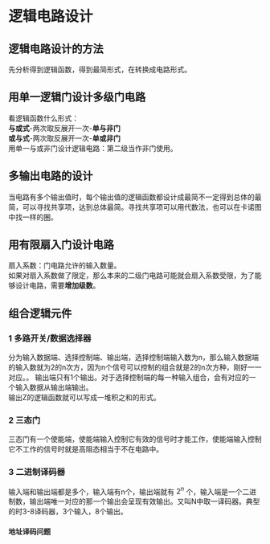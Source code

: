  # 逻辑电路设计
 ## 逻辑电路设计的方法
 先分析得到逻辑函数，得到最简形式，在转换成电路形式。
 ## 用单一逻辑门设计多级门电路
 看逻辑函数什么形式：  
 **与或式**-两次取反展开一次-**单与非门**  
 **或与式**-两次取反展开一次-**单或非门**  
 用单一与或非门设计逻辑电路：第二级当作非门使用。
 ## 多输出电路的设计
 当电路有多个输出值时，每个输出值的逻辑函数都设计成最简不一定得到总体的最简，可以寻找共享项，达到总体最简。寻找共享项可以用代数法，也可以在卡诺图中找一样的圈。
 ## 用有限扇入门设计电路
 扇入系数：门电路允许的输入数量。  
 如果对扇入系数做了限定，那么本来的二级门电路可能就会扇入系数受限，为了能够设计电路，需要**增加级数**。
 ## 组合逻辑元件
 ### 1 多路开关/数据选择器
 分为输入数据端、选择控制端、输出端，选择控制端输入数为n，那么输入数据端的输入数就为2的n次方，因为n个信号可以控制的组合就是2的n次方种，刚好一一对应。。 输出端只有1个输出。对于选择控制端的每一种输入组合，会有对应的一个输入数据从输出端输出。  
 输出Z的逻辑函数就可以写成一堆积之和的形式。
 ### 2 三态门
 三态门有一个使能端，使能端输入控制它有效的信号时才能工作，使能端输入控制它不工作的信号时就是高阻态相当于不在电路中。
 ### 3 二进制译码器
 输入端和输出端都是多个，输入端有n个，输出端就有 $2^n$ 个，输入端是一个二进制数，输出端唯一对应的那一个输出会呈现有效输出。又叫N中取一译码器。典型的时3-8译码器，3个输入，8个输出。  
 #### 地址译码问题
 
